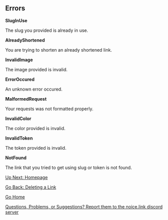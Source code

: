 ## Errors

**SlugInUse**

The slug you provided is already in use. 



**AlreadyShortened**

You are trying to shorten an already shortened link. 


**InvalidImage**

The image provided is invalid. 


**ErrorOccured**

An unknown error occured. 


**MalformedRequest**

Your requests was not formatted properly. 


**InvalidColor**

The color provided is invalid. 


**InvalidToken**

The token provided is invalid. 


**NotFound**

The link that you tried to get using slug or token is not found. 


[Up Next: Homepage](https://johnjiromanji.github.io/noicepy)

[Go Back: Deleting a Link](https://johnjiromanji.github.io/delete)

[Go Home](https://johnjiromanji.github.io/noicepy)

[Questions, Problems, or Suggestions? Report them to the noice.link discord server](https://discord.com/invite/879kJMUgGP)
